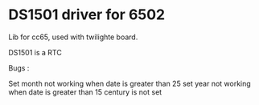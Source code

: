 # DS1501 driver for 6502

Lib for cc65, used with twilighte board.

DS1501 is a RTC

Bugs :

Set month not working when date is greater than 25
set year not working when date is greater than 15
century is not set

